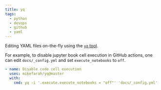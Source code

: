```yaml
---
title: yq
tags:
  - python
  - devops
  - github
  - yaml
---
```


Editing YAML files on-the-fly using the [`yq` tool](https://github.com/mikefarah/yq).

For example, to disable jupyter book cell execution in GitHub actions, one can edit `docs/_config.yml` and set `execute_notebooks` to `off`.

```yaml
- name: Disable code cell execution
  uses: mikefarah/yq@master
  with:
    cmd: yq -i '.execute.execute_notebooks = "off"' 'docs/_config.yml'
```
